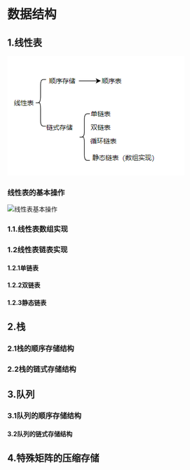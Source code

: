 # 数据结构

## 1.线性表

<img src=".\images\线性表.png"/>


### 线性表的基本操作

![线性表基本操作](D:\code_wokspace\vscode_cpp\My_Data_Structure\images\线性表基本操作.png)

### 1.1.线性表数组实现



### 1.2线性表链表实现

#### 1.2.1单链表

#### 1.2.2双链表

#### 1.2.3静态链表



## 2.栈

### 2.1栈的顺序存储结构

### 2.2栈的链式存储结构



## 3.队列

### 3.1队列的顺序存储结构

#### 3.2队列的链式存储结构



## 4.特殊矩阵的压缩存储

